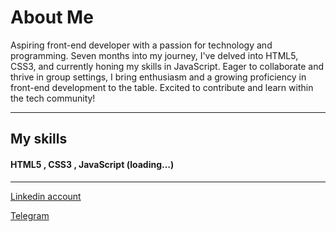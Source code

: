 # About Me 
<p>Aspiring front-end developer with a passion for technology and programming. Seven months into my journey, I've delved into HTML5, CSS3, and currently honing my skills in JavaScript. Eager to collaborate and thrive in group settings, I bring enthusiasm and a growing proficiency in front-end development to the table. Excited to contribute and learn within the tech community!</p>

---
## My skills

#### HTML5 , CSS3 , JavaScript (loading...)
---
[Linkedin account](https://www.linkedin.com/in/amin-reza-asadi/)

[Telegram](https://telegram.me/AminReza1377)

